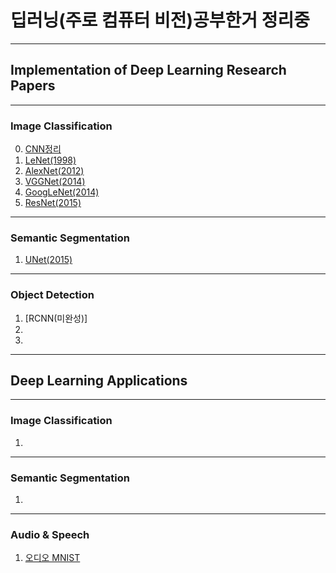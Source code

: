 # **딥러닝(주로 컴퓨터 비전)공부한거 정리중**
---
## Implementation of Deep Learning Research Papers
---
### Image Classification
0. [CNN정리](./paper_implementation/image_classification/cnn.md)
1. [LeNet(1998)](./paper_implementation/image_classification/1_LeNet-5/lenet5_review.ipynb)  
2. [AlexNet(2012)](./paper_implementation/image_classification/2_AlexNet/AlexNet_review.ipynb)  
3. [VGGNet(2014)](./paper_implementation/image_classification/3_VGGNet/VGGNET_review.ipynb)   
4. [GoogLeNet(2014)](./paper_implementation/image_classification/4_GoogLeNet/GoogLeNet_review.ipynb)   
5. [ResNet(2015)](./paper_implementation/image_classification/5_ResNet/ResNet_review.ipynb)   
---
### Semantic Segmentation
1. [UNet(2015)](./paper_implementation/semantic_segmentation/1_UNet/UNet_review.ipynb)
---
### Object Detection
1. [RCNN(미완성)]
2. 
3. 
---
## Deep Learning Applications
---
### Image Classification
1. 
---
### Semantic Segmentation
1. 
--- 

### Audio & Speech
1. [오디오 MNIST](./application/audio/audio_mnist/)


